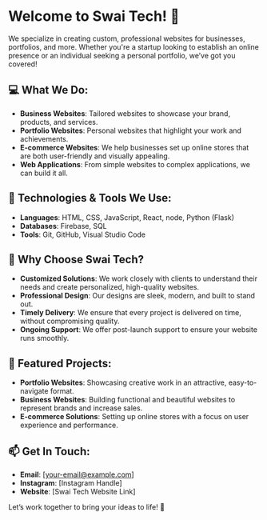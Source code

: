 # Welcome to Swai Tech! 🚀

We specialize in creating custom, professional websites for businesses, portfolios, and more. Whether you're a startup looking to establish an online presence or an individual seeking a personal portfolio, we’ve got you covered!

## 💻 What We Do:
- **Business Websites**: Tailored websites to showcase your brand, products, and services.
- **Portfolio Websites**: Personal websites that highlight your work and achievements.
- **E-commerce Websites**: We help businesses set up online stores that are both user-friendly and visually appealing.
- **Web Applications**: From simple websites to complex applications, we can build it all.

## 🔧 Technologies & Tools We Use:
- **Languages**: HTML, CSS, JavaScript, React, node, Python (Flask)
- **Databases**: Firebase, SQL
- **Tools**: Git, GitHub, Visual Studio Code

## 🚀 Why Choose Swai Tech?
- **Customized Solutions**: We work closely with clients to understand their needs and create personalized, high-quality websites.
- **Professional Design**: Our designs are sleek, modern, and built to stand out.
- **Timely Delivery**: We ensure that every project is delivered on time, without compromising quality.
- **Ongoing Support**: We offer post-launch support to ensure your website runs smoothly.

## 🌟 Featured Projects:
- **Portfolio Websites**: Showcasing creative work in an attractive, easy-to-navigate format.
- **Business Websites**: Building functional and beautiful websites to represent brands and increase sales.
- **E-commerce Solutions**: Setting up online stores with a focus on user experience and performance.

## 📫 Get In Touch:
- **Email**: [your-email@example.com]
- **Instagram**: [Instagram Handle]
- **Website**: [Swai Tech Website Link]

Let’s work together to bring your ideas to life! 🚀

